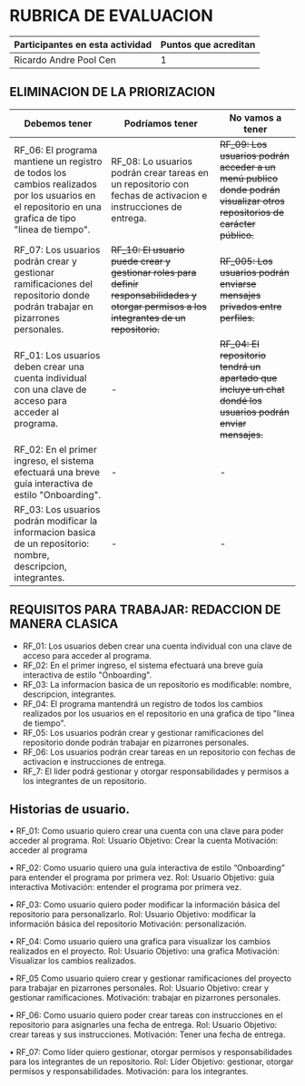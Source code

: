 # RUBRICA DE EVALUACION

Participantes en esta actividad | Puntos que acreditan
------------------------------- | --------------------
Ricardo Andre Pool Cen | 1

## ELIMINACION DE LA PRIORIZACION

Debemos tener | Podríamos tener | No vamos a tener
------------- | --------------- | ----------------
RF_06: El programa mantiene un registro de todos los cambios realizados por los usuarios en el repositorio en una grafica de tipo "linea de tiempo". | RF_08: Lo usuarios podrán crear tareas en un repositorio con fechas de activacion e instrucciones de entrega. | ~~RF_09: Los usuarios podrán acceder a un menú publico donde podrán visualizar otros repositorios de carácter público.~~
RF_07: Los usuarios podrán crear y gestionar ramificaciones del repositorio donde podrán trabajar en pizarrones personales. | ~~RF_10: El usuario puede crear y gestionar roles para definir responsabilidades y otorgar permisos a los integrantes de un repositorio.~~ | ~~RF_005: Los usuarios podrán enviarse mensajes privados entre perfiles.~~
RF_01: Los usuarios deben crear una cuenta individual con una clave de acceso para acceder al programa. | - | ~~RF_04: El repositorio tendrá un apartado que incluye un chat dondé los usuarios podrán enviar mensajes.~~
RF_02: En el primer ingreso, el sistema efectuará una breve guía interactiva de estilo "Onboarding". | - | -
RF_03: Los usuarios podrán modificar la informacion basica de un repositorio: nombre, descripcion, integrantes. | - | -

## REQUISITOS PARA TRABAJAR: REDACCION DE MANERA CLASICA

- RF_01: Los usuarios deben crear una cuenta individual con una clave de acceso para acceder al programa.
- RF_02: En el primer ingreso, el sistema efectuará una breve guía interactiva de estilo "Onboarding".
- RF_03: La informacion basica de un repositorio es modificable: nombre, descripcion, integrantes.
- RF_04: El programa mantendrá un registro de todos los cambios realizados por los usuarios en el repositorio en una grafica de tipo "linea de tiempo".
- RF_05: Los usuarios podrán crear y gestionar ramificaciones del repositorio donde podrán trabajar en pizarrones personales.
- RF_06: Los usuarios podrán crear tareas en un repositorio con fechas de activacion e instrucciones de entrega.
- RF_7: El lider podrá gestionar y otorgar responsabilidades y permisos a los integrantes de un repositorio.

## Historias de usuario.

•	RF_01: Como usuario quiero crear una cuenta con una clave para poder acceder al programa.
Rol: Usuario
Objetivo: Crear la cuenta
Motivación: acceder al programa

•	RF_02: Como usuario quiero una guía interactiva de estilo “Onboarding” para entender el programa por primera vez.
Rol: Usuario
Objetivo: guía interactiva 
Motivación: entender el programa por primera vez.

•	RF_03: Como usuario quiero poder modificar la información básica del repositorio para personalizarlo.
Rol: Usuario
Objetivo: modificar la información básica del repositorio
Motivación: personalización.

•	RF_04: Como usuario quiero una grafica para visualizar los cambios realizados en el proyecto.
Rol: Usuario
Objetivo: una grafica
Motivación: Visualizar los cambios realizados.

•	RF_05 Como usuario quiero crear y gestionar ramificaciones del proyecto para trabajar en pizarrones personales.
Rol: Usuario
Objetivo: crear y gestionar ramificaciones.
Motivación: trabajar en pizarrones personales.

•	RF_06: Como usuario quiero poder crear tareas con instrucciones en el repositorio para asignarles una fecha de entrega.
Rol: Usuario
Objetivo: crear tareas y sus instrucciones.
Motivación: Tener una fecha de entrega.

•	RF_07: Como líder quiero gestionar, otorgar permisos y responsabilidades para los integrantes de un repositorio.
Rol: Líder
Objetivo: gestionar, otorgar permisos y responsabilidades.
Motivación: para los integrantes.

